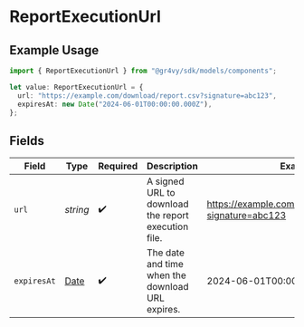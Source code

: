 # ReportExecutionUrl

## Example Usage

```typescript
import { ReportExecutionUrl } from "@gr4vy/sdk/models/components";

let value: ReportExecutionUrl = {
  url: "https://example.com/download/report.csv?signature=abc123",
  expiresAt: new Date("2024-06-01T00:00:00.000Z"),
};
```

## Fields

| Field                                                                                         | Type                                                                                          | Required                                                                                      | Description                                                                                   | Example                                                                                       |
| --------------------------------------------------------------------------------------------- | --------------------------------------------------------------------------------------------- | --------------------------------------------------------------------------------------------- | --------------------------------------------------------------------------------------------- | --------------------------------------------------------------------------------------------- |
| `url`                                                                                         | *string*                                                                                      | :heavy_check_mark:                                                                            | A signed URL to download the report execution file.                                           | https://example.com/download/report.csv?signature=abc123                                      |
| `expiresAt`                                                                                   | [Date](https://developer.mozilla.org/en-US/docs/Web/JavaScript/Reference/Global_Objects/Date) | :heavy_check_mark:                                                                            | The date and time when the download URL expires.                                              | 2024-06-01T00:00:00.000Z                                                                      |